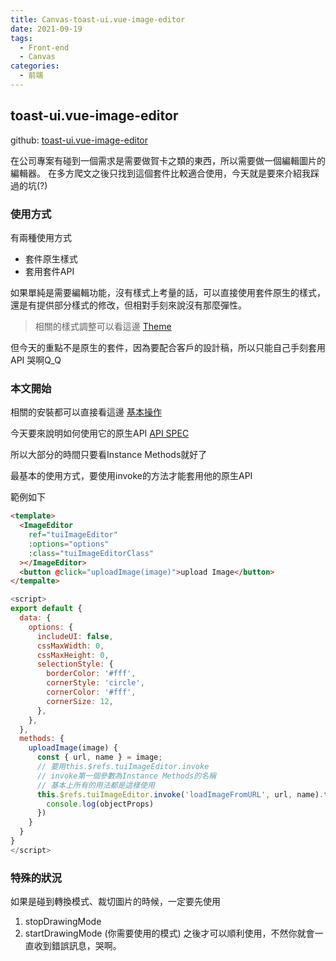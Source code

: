 ```yaml
---
title: Canvas-toast-ui.vue-image-editor
date: 2021-09-19
tags:
  - Front-end
  - Canvas
categories:
  - 前端
---
```


## toast-ui.vue-image-editor

github: [toast-ui.vue-image-editor](https://github.com/nhn/toast-ui.vue-image-editor)

在公司專案有碰到一個需求是需要做賀卡之類的東西，所以需要做一個編輯圖片的編輯器。
在多方爬文之後只找到這個套件比較適合使用，今天就是要來介紹我踩過的坑(?)

### 使用方式

有兩種使用方式
- 套件原生樣式
- 套用套件API

如果單純是需要編輯功能，沒有樣式上考量的話，可以直接使用套件原生的樣式，還是有提供部分樣式的修改，但相對手刻來說沒有那麼彈性。

> 相關的樣式調整可以看這邊 [Theme](https://github.com/nhn/tui.image-editor/blob/master/apps/image-editor/examples/js/theme/black-theme.js)

但今天的重點不是原生的套件，因為要配合客戶的設計稿，所以只能自己手刻套用API 哭啊Q_Q

### 本文開始

相關的安裝都可以直接看這邊 [基本操作](https://github.com/nhn/toast-ui.vue-image-editor/blob/master/docs/Basic-Tutorial.md)

今天要來說明如何使用它的原生API [API SPEC](http://nhn.github.io/tui.image-editor/latest/ImageEditor)

所以大部分的時間只要看Instance Methods就好了

最基本的使用方式，要使用invoke的方法才能套用他的原生API

範例如下

``` html
<template>
  <ImageEditor
    ref="tuiImageEditor"
    :options="options"
    :class="tuiImageEditorClass"
  ></ImageEditor>
  <button @click="uploadImage(image)">upload Image</button>
</tempalte>
```

```javascript
<script>
export default {
  data: {
    options: {
      includeUI: false,
      cssMaxWidth: 0,
      cssMaxHeight: 0,
      selectionStyle: {
        borderColor: '#fff',
        cornerStyle: 'circle',
        cornerColor: '#fff',
        cornerSize: 12,
      },
    },
  },
  methods: {
    uploadImage(image) {
      const { url, name } = image;
      // 要用this.$refs.tuiImageEditor.invoke
      // invoke第一個參數為Instance Methods的名稱
      // 基本上所有的用法都是這樣使用
      this.$refs.tuiImageEditor.invoke('loadImageFromURL', url, name).then(objectProps => {
        console.log(objectProps)
      })
    }
  }
}
</script>
```

### 特殊的狀況

如果是碰到轉換模式、裁切圖片的時候，一定要先使用
1. stopDrawingMode
2. startDrawingMode (你需要使用的模式)
之後才可以順利使用，不然你就會一直收到錯誤訊息，哭啊。